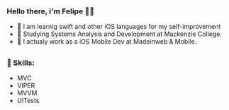 ### Hello there, i'm Felipe 🤘🏽

- 🍎 I am learnig swift and other iOS languages for my self-improvement
- 🔭 Studying Systems Analysis and Development at Mackenzie College. 
- 💼 I actualy work as a iOS Mobile Dev at Madeinweb & Mobile.

##

### 🔧 Skills:
- MVC
- VIPER
- MVVM
- UITests
